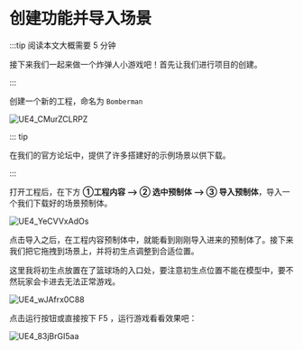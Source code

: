# 创建功能并导入场景

:::tip  阅读本文大概需要 5 分钟

接下来我们一起来做一个炸弹人小游戏吧！首先让我们进行项目的创建。

:::

创建一个新的工程，命名为 `Bomberman` 

![UE4_CMurZCLRPZ](https://arkimg.ark.online/UE4_CMurZCLRPZ.webp)

::: tip

在我们的官方论坛中，提供了许多搭建好的示例场景以供下载。

:::

打开工程后，在下方 **①工程内容 --> ② 选中预制体 --> ③ 导入预制体**，导入一个我们下载好的场景预制体。

![UE4_YeCVVxAdOs](https://arkimg.ark.online/UE4_YeCVVxAdOs.webp)

点击导入之后，在工程内容预制体中，就能看到刚刚导入进来的预制体了。接下来我们把它拖拽到场景上，并将初生点调整到合适位置。

这里我将初生点放置在了篮球场的入口处，要注意初生点位置不能在模型中，要不然玩家会卡进去无法正常游戏。

![UE4_wJAfrx0C88](https://arkimg.ark.online/UE4_wJAfrx0C88.webp)

点击运行按钮或直接按下 F5 ，运行游戏看看效果吧：

![UE4_83jBrGI5aa](https://arkimg.ark.online/UE4_83jBrGI5aa.webp)